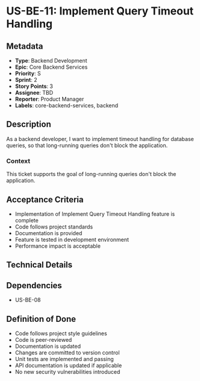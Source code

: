 # US-BE-11: Implement Query Timeout Handling

## Metadata
- **Type**: Backend Development
- **Epic**: Core Backend Services
- **Priority**: S
- **Sprint**: 2
- **Story Points**: 3
- **Assignee**: TBD
- **Reporter**: Product Manager
- **Labels**: core-backend-services, backend

## Description
As a backend developer, I want to implement timeout handling for database queries, so that long-running queries don't block the application.

### Context
This ticket supports the goal of long-running queries don't block the application.

## Acceptance Criteria
- Implementation of Implement Query Timeout Handling feature is complete
- Code follows project standards
- Documentation is provided
- Feature is tested in development environment
- Performance impact is acceptable

## Technical Details

## Dependencies
- US-BE-08

## Definition of Done
- Code follows project style guidelines
- Code is peer-reviewed
- Documentation is updated
- Changes are committed to version control
- Unit tests are implemented and passing
- API documentation is updated if applicable
- No new security vulnerabilities introduced
